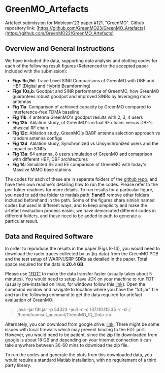 # GreenMO_Artefacts
Artefact submission for Mobicom'23 paper #121, "GreenMO". Github repository link: [https://github.com/GreenMO23/GreenMO_Artefacts](https://github.com/GreenMO23/GreenMO_Artefacts)

## Overview and General Instructions
We have included the data, supporting data analysis and plotting codes for each of the following result figures (Referenced to the accepted paper included with the submission): 

- **Figs 9c,9d**: Trace Level SINR Comparisons of GreenMO with DBF and HBF (Digital and Hybrid Beamforming)
- **Figs 10a,b**: Goodput and SINR performance of GreenMO, how GreenMO guarantees robust goodput and improved SINRs by leveraging more antennas
- **Fig 11a**: Comparison of achieved capacity by GreenMO compared to interference-free FDMA baseline 
- **Fig 11b**: 4 antenna GreenMO's goodput results with 2, 3, 4 users
- **Fig 12b**: Ablation study, of GreenMO's virtual RF chains versus DBF's physical RF chain
- **Fig 12c**: Ablation study, GreenMO's BABF antenna selection approach vs random antenna configs
- **Fig 12d**: Ablation study, Synchronized vs Unsynchronized users and the impact on SINRs
- **Fig 13a**: 64 antenna, 8 users simulation of GreenMO and comaprison with different HBF, DBF architectures
- **Fig 14**: Simulated SE and EE comparison of GreenMO with today's Massive MIMO base stations

The codes for each of these are in separate folders of the [github repo](https://github.com/GreenMO23/GreenMO_Artefacts), and have their own readme's detailing how to run the codes. Please refer to the per-folder readmes for more details. To run results for a particular figure, you need to add the folder to matlab path, **!!and!!** remove other folders included beforehand in the path. Some of the figures share simialr named codes but used in different ways, and to keep simplicity and make the artefact evaluation process easier, we have demarcated different codes in different folders, and these need to be added to path to generate a particular result.

## Data and Required Software
In order to reproduce the results in the paper (Figs 9-14), you would need to download the radio traces collected by us (iq-data) from the GreenMO PCB and the test setup of WARP/USRP SDRs as detailed in the paper. Total space required for the data is **20.4 GB**. 

Please use ["FDT"](http://monalisa.cern.ch/FDT/download.html) to make the data transfer faster (usually takes about 5 minutes). You would need to setup Java JDK on your machine to run FDT (usually pre-installed on linux, for windows follow this [link](https://www.oracle.com/java/technologies/downloads/#jdk20-windows)). Open the command window and navigate to location where you have the "fdt.jar" file and run the following command to get the data required for artefact evaluation of GreenMO:


>  java -jar fdt.jar -p 54323 -pull -r -c 137.110.115.35 -r -d ./ /home/comsol_account/GreenMO_IQ_Data.zip

Alternately, you can download from google drive: [link](https://drive.google.com/file/d/1eQUOTNBp6XQSZd0G7gYAEmD84t4tqREl/view?usp=sharing). There might be some issues with local firewalls which may prevent binding to the FDT port. However, you would need to be patient, since the zip file downloaded from google is about 18 GB and depending on your internet connection it can take anywhere between 30-60 mins to download the zip file.

To run the codes and generate the plots from this downloaded data, you would require a standard Matlab installation, with no requirement of a third party library.

